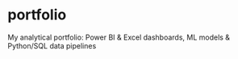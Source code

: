 # portfolio
My analytical portfolio: Power BI &amp; Excel dashboards, ML models &amp; Python/SQL data pipelines
